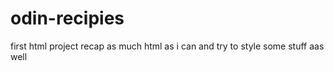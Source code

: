 # odin-recipies

first html project
recap as much html as i can and try to style some stuff aas well
